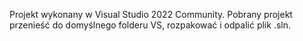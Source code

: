 Projekt wykonany w Visual Studio 2022 Community. 
Pobrany projekt przenieść do domyślnego folderu VS, rozpakować i odpalić plik .sln. 
